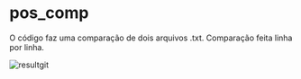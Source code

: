 # pos_comp

O código faz uma comparação de dois arquivos .txt.
Comparação feita linha por linha.

![resultgit](https://user-images.githubusercontent.com/8768540/126025118-991e0e29-0806-4a6e-b511-c3ced4945f68.PNG)

